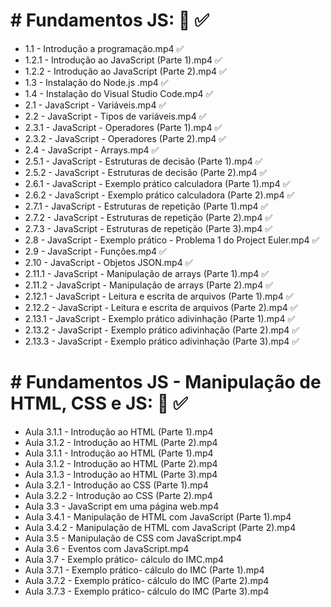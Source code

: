 # # Fundamentos JS: :green_book: :white_check_mark:

- 1.1 - Introdução a programação.mp4  :white_check_mark:
- 1.2.1 - Introdução ao JavaScript (Parte 1).mp4  :white_check_mark:
- 1.2.2 - Introdução ao JavaScript (Parte 2).mp4  :white_check_mark:
- 1.3 - Instalação do Node.js .mp4  :white_check_mark:
- 1.4 - Instalação do Visual Studio Code.mp4  :white_check_mark:
- 2.1 - JavaScript - Variáveis.mp4  :white_check_mark:
- 2.2 - JavaScript - Tipos de variáveis.mp4  :white_check_mark:
- 2.3.1 -  JavaScript - Operadores (Parte 1).mp4  :white_check_mark:
- 2.3.2 -  JavaScript - Operadores (Parte 2).mp4  :white_check_mark:
- 2.4 -  JavaScript - Arrays.mp4  :white_check_mark:
- 2.5.1 -  JavaScript - Estruturas de decisão (Parte 1).mp4  :white_check_mark:
- 2.5.2 -  JavaScript - Estruturas de decisão (Parte 2).mp4  :white_check_mark:
- 2.6.1 -  JavaScript - Exemplo prático calculadora (Parte 1).mp4  :white_check_mark:
- 2.6.2 -  JavaScript - Exemplo prático calculadora (Parte 2).mp4  :white_check_mark:
- 2.7.1 -  JavaScript - Estruturas de repetição (Parte 1).mp4  :white_check_mark:
- 2.7.2 -  JavaScript - Estruturas de repetição (Parte 2).mp4  :white_check_mark:
- 2.7.3 -  JavaScript - Estruturas de repetição (Parte 3).mp4  :white_check_mark:
- 2.8 -  JavaScript - Exemplo prático - Problema 1 do Project Euler.mp4  :white_check_mark:
- 2.9 -  JavaScript - Funções.mp4  :white_check_mark:
- 2.10 -  JavaScript - Objetos JSON.mp4  :white_check_mark:
- 2.11.1 -  JavaScript - Manipulação de arrays (Parte 1).mp4  :white_check_mark:
- 2.11.2 -  JavaScript - Manipulação de arrays (Parte 2).mp4  :white_check_mark:
- 2.12.1 - JavaScript - Leitura e escrita de arquivos (Parte 1).mp4  :white_check_mark:
- 2.12.2 - JavaScript - Leitura e escrita de arquivos (Parte 2).mp4  :white_check_mark:
- 2.13.1 - JavaScript - Exemplo prático adivinhação (Parte 1).mp4  :white_check_mark:
- 2.13.2 - JavaScript - Exemplo prático adivinhação (Parte 2).mp4  :white_check_mark:
- 2.13.3 - JavaScript - Exemplo prático adivinhação (Parte 3).mp4  :white_check_mark:

# # Fundamentos JS - Manipulação de HTML, CSS e JS: :green_book: :white_check_mark:

- Aula 3.1.1 - Introdução ao HTML (Parte 1).mp4
- Aula 3.1.2 - Introdução ao HTML (Parte 2).mp4
- Aula 3.1.1 - Introdução ao HTML (Parte 1).mp4
- Aula 3.1.2 - Introdução ao HTML (Parte 2).mp4
- Aula 3.1.3 - Introdução ao HTML (Parte 3).mp4
- Aula 3.2.1 - Introdução ao CSS (Parte 1).mp4
- Aula 3.2.2 - Introdução ao CSS (Parte 2).mp4
- Aula 3.3 - JavaScript em uma página web.mp4
- Aula 3.4.1 - Manipulação de HTML com JavaScript (Parte 1).mp4
- Aula 3.4.2 - Manipulação de HTML com JavaScript (Parte 2).mp4
- Aula 3.5 - Manipulação de CSS com JavaScript.mp4
- Aula 3.6 - Eventos com JavaScript.mp4
- Aula 3.7 - Exemplo prático- cálculo do IMC.mp4
- Aula 3.7.1 - Exemplo prático- cálculo do IMC (Parte 1).mp4
- Aula 3.7.2 - Exemplo prático- cálculo do IMC (Parte 2).mp4
- Aula 3.7.3 - Exemplo prático- cálculo do IMC (Parte 3).mp4
